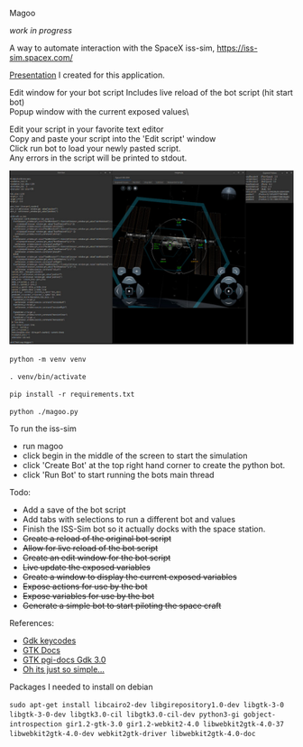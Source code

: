 Magoo

*work in progress*

A way to automate interaction with the SpaceX iss-sim, https://iss-sim.spacex.com/

[Presentation](https://docs.google.com/presentation/d/1SEM1Wzo29rqZ_46FMFVWdpJXtDILr_dGUZm6sI2JpxM/edit?usp=sharing) I created for this application.

Edit window for your bot script
Includes live reload of the bot script (hit start bot)\
Popup window with the current exposed values\

Edit your script in your favorite text editor\
Copy and paste your script into the 'Edit script' window\
Click run bot to load your newly pasted script.\
Any errors in the script will be printed to stdout.

![ScreenShot of Application ](ScreenShots/ISS-SIM-Screenshot-scaled.jpg)


`python -m venv venv`

`. venv/bin/activate`

`pip install -r requirements.txt`

`python ./magoo.py`

To run the iss-sim
- run magoo
- click begin in the middle of the screen to start the simulation
- click 'Create Bot' at the top right hand corner to create the python bot.
- click 'Run Bot' to start running the bots main thread
 
Todo:
- Add a save of the bot script
- Add tabs with selections to run a different bot and values
- Finish the ISS-Sim bot so it actually docks with the space station.
- ~~Create a reload of the original bot script~~
- ~~Allow for live reload of the bot script~~
- ~~Create an edit window for the bot script~~
- ~~Live update the exposed variables~~
- ~~Create a window to display the current exposed variables~~
- ~~Expose actions for use by the bot~~
- ~~Expose variables for use by the bot~~
- ~~Generate a simple bot to start piloting the space craft~~

References:

- [Gdk keycodes](https://docs.gtk.org/gdk4/keys.html)
- [GTK Docs](https://python-gtk-3-tutorial.readthedocs.io/)
- [GTK pgi-docs Gdk 3.0](https://lazka.github.io/pgi-docs/Gdk-3.0/index.html)
- [Oh its just so simple...](https://riptutorial.com/gtk3/example/16426/simple-binding-to-a-widget-s-key-press-event)

Packages I needed to install on debian

`sudo apt-get install libcairo2-dev libgirepository1.0-dev libgtk-3-0 libgtk-3-0-dev libgtk3.0-cil libgtk3.0-cil-dev python3-gi gobject-introspection gir1.2-gtk-3.0 gir1.2-webkit2-4.0 libwebkit2gtk-4.0-37 libwebkit2gtk-4.0-dev webkit2gtk-driver libwebkit2gtk-4.0-doc`
